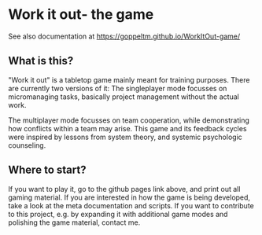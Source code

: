 # Work it out- the game
See also documentation at
https://goppeltm.github.io/WorkItOut-game/

## What is this?
"Work it out" is a tabletop game mainly meant for training purposes.
There are currently two versions of it:
The singleplayer mode focusses on micromanaging tasks, 
basically project management without the actual work.

The multiplayer mode focusses on team cooperation,
while demonstrating how conflicts within a team may arise.
This game and its feedback cycles were inspired by lessons from system theory, 
and systemic psychologic counseling.

## Where to start?
If you want to play it, go to the github pages link above, and print out all gaming material.
If you are interested in how the game is being developed, take a look at the meta documentation
and scripts.
If you want to contribute to this project, e.g. by expanding it with additional game modes 
and polishing the game material, contact me.